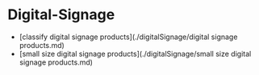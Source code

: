 # Digital-Signage
- [classify digital signage products](./digitalSignage/digital signage products.md)
- [small size digital signage products](./digitalSignage/small size digital signage products.md)

